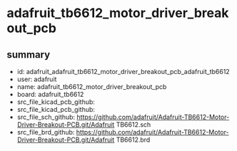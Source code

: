 # adafruit_tb6612_motor_driver_breakout_pcb
 
## summary 
* id: adafruit_adafruit_tb6612_motor_driver_breakout_pcb_adafruit_tb6612
* user: adafruit
* name: adafruit_tb6612_motor_driver_breakout_pcb
* board: adafruit_tb6612
* src_file_kicad_pcb_github: 
* src_file_kicad_pcb_github: 
* src_file_sch_github: https://github.com/adafruit/Adafruit-TB6612-Motor-Driver-Breakout-PCB.git/Adafruit TB6612.sch
* src_file_brd_github: https://github.com/adafruit/Adafruit-TB6612-Motor-Driver-Breakout-PCB.git/Adafruit TB6612.brd



